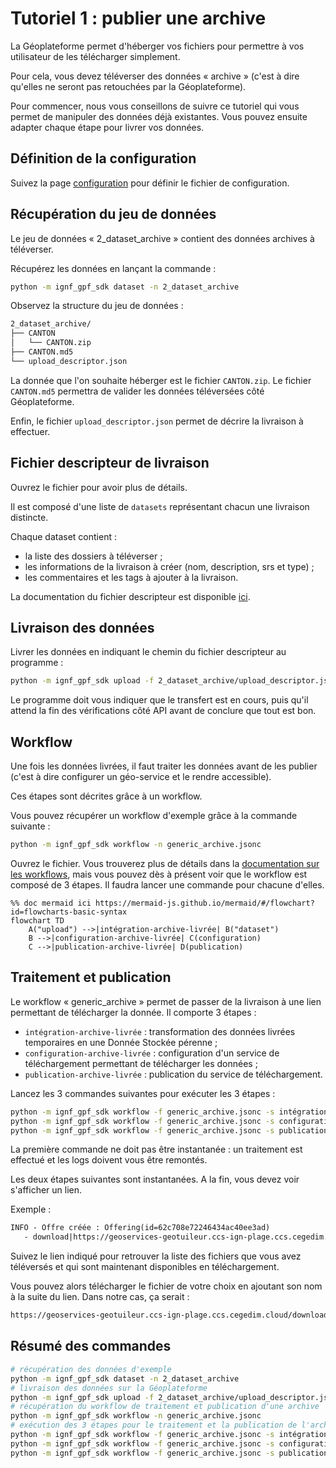 # Tutoriel 1 : publier une archive

La Géoplateforme permet d'héberger vos fichiers pour permettre à vos utilisateur de les télécharger simplement.

Pour cela, vous devez téléverser des données « archive » (c'est à dire qu'elles ne seront pas retouchées par la Géoplateforme).

Pour commencer, nous vous conseillons de suivre ce tutoriel qui vous permet de manipuler des données déjà existantes. Vous pouvez ensuite adapter chaque étape pour livrer vos données.

## Définition de la configuration

Suivez la page [configuration](configuration.md) pour définir le fichier de configuration.

## Récupération du jeu de données

Le jeu de données « 2_dataset_archive » contient des données archives à téléverser.

Récupérez les données en lançant la commande :

```sh
python -m ignf_gpf_sdk dataset -n 2_dataset_archive
```

Observez la structure du jeu de données :

```txt
2_dataset_archive/
├── CANTON
│   └── CANTON.zip
├── CANTON.md5
└── upload_descriptor.json
```

La donnée que l'on souhaite héberger est le fichier `CANTON.zip`. Le fichier `CANTON.md5` permettra de valider les données téléversées côté Géoplateforme.

Enfin, le fichier `upload_descriptor.json` permet de décrire la livraison à effectuer.

## Fichier descripteur de livraison

Ouvrez le fichier pour avoir plus de détails.

Il est composé d'une liste de `datasets` représentant chacun une livraison distincte.

Chaque dataset contient :

* la liste des dossiers à téléverser ;
* les informations de la livraison à créer (nom, description, srs et type) ;
* les commentaires et les tags à ajouter à la livraison.

La documentation du fichier descripteur est disponible [ici](upload_descriptor.md).

## Livraison des données

Livrer les données en indiquant le chemin du fichier descripteur au programme :

```sh
python -m ignf_gpf_sdk upload -f 2_dataset_archive/upload_descriptor.json
```

Le programme doit vous indiquer que le transfert est en cours, puis qu'il attend la fin des vérifications côté API avant de conclure que tout est bon.

## Workflow

Une fois les données livrées, il faut traiter les données avant de les publier (c'est à dire configurer un géo-service et le rendre accessible).

Ces étapes sont décrites grâce à un workflow.

Vous pouvez récupérer un workflow d'exemple grâce à la commande suivante :

```sh
python -m ignf_gpf_sdk workflow -n generic_archive.jsonc
```

Ouvrez le fichier. Vous trouverez plus de détails dans la [documentation sur les workflows](workflow.md), mais vous pouvez dès à présent voir que le workflow est composé de 3 étapes. Il faudra lancer une commande pour chacune d'elles.

```mermaid
%% doc mermaid ici https://mermaid-js.github.io/mermaid/#/flowchart?id=flowcharts-basic-syntax
flowchart TD
    A("upload") -->|intégration-archive-livrée| B("dataset")
    B -->|configuration-archive-livrée| C(configuration)
    C -->|publication-archive-livrée| D(publication)
```

## Traitement et publication

Le workflow « generic_archive » permet de passer de la livraison à une lien permettant de télécharger la donnée. Il comporte 3 étapes :

* `intégration-archive-livrée` : transformation des données livrées temporaires en une Donnée Stockée pérenne ;
* `configuration-archive-livrée` : configuration d'un service de téléchargement permettant de télécharger les données ;
* `publication-archive-livrée` : publication du service de téléchargement.

Lancez les 3 commandes suivantes pour exécuter les 3 étapes :

```sh
python -m ignf_gpf_sdk workflow -f generic_archive.jsonc -s intégration-archive-livrée
python -m ignf_gpf_sdk workflow -f generic_archive.jsonc -s configuration-archive-livrée
python -m ignf_gpf_sdk workflow -f generic_archive.jsonc -s publication-archive-livrée
```

La première commande ne doit pas être instantanée : un traitement est effectué et les logs doivent vous être remontés.

Les deux étapes suivantes sont instantanées. A la fin, vous devez voir s'afficher un lien.

Exemple :

```txt
INFO - Offre créée : Offering(id=62c708e72246434ac40ee3ad)
   - download|https://geoservices-geotuileur.ccs-ign-plage.ccs.cegedim.cloud/download/plage/archive
```

Suivez le lien indiqué pour retrouver la liste des fichiers que vous avez téléversés et qui sont maintenant disponibles en téléchargement.

Vous pouvez alors télécharger le fichier de votre choix en ajoutant son nom à la suite du lien. Dans notre cas, ça serait :

```txt
https://geoservices-geotuileur.ccs-ign-plage.ccs.cegedim.cloud/download/plage/archive/CANTON.zip
```

## Résumé des commandes

```sh
# récupération des données d'exemple
python -m ignf_gpf_sdk dataset -n 2_dataset_archive
# livraison des données sur la Géoplateforme
python -m ignf_gpf_sdk upload -f 2_dataset_archive/upload_descriptor.json
# récupération du workflow de traitement et publication d'une archive
python -m ignf_gpf_sdk workflow -n generic_archive.jsonc
# exécution des 3 étapes pour le traitement et la publication de l'archive
python -m ignf_gpf_sdk workflow -f generic_archive.jsonc -s intégration-archive-livrée
python -m ignf_gpf_sdk workflow -f generic_archive.jsonc -s configuration-archive-livrée
python -m ignf_gpf_sdk workflow -f generic_archive.jsonc -s publication-archive-livrée
```

